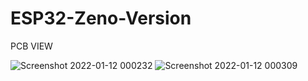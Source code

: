 # ESP32-Zeno-Version

PCB VIEW


![Screenshot 2022-01-12 000232](https://user-images.githubusercontent.com/25906435/149001371-15982471-acee-48b5-a926-59098caa4c88.png)
![Screenshot 2022-01-12 000309](https://user-images.githubusercontent.com/25906435/149002105-64a4ce89-a9d4-48a4-ae42-51e4596575cf.png)
